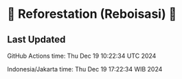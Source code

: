 
# 🌳 Reforestation (Reboisasi) 🌲

## Last Updated

GitHub Actions time: Thu Dec 19 10:22:34 UTC 2024

Indonesia/Jakarta time: Thu Dec 19 17:22:34 WIB 2024
